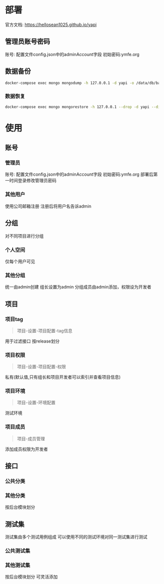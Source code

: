 # 部署
官方文档: https://hellosean1025.github.io/yapi
## 管理员账号密码
账号: 配置文件config.json中的adminAccount字段
初始密码:ymfe.org
## 数据备份
```bash
docker-compose exec mongo mongodump -h 127.0.0.1 -d yapi -o /data/db/backup_`date "+%Y-%m-%d-%H-%M-%S"`
```
### 数据恢复
```bash
docker-compose exec mongo mongorestore -h 127.0.0.1 --drop -d yapi --dir /data/db/backup_2019-09-04-15-42-48/yapi
```
# 使用
## 账号
### 管理员
账号: 配置文件config.json中的adminAccount字段
初始密码:ymfe.org
部署后第一时间登录修改管理员密码

### 其他用户
使用公司邮箱注册
注册后将用户名告诉admin

## 分组
对不同项目进行分组
### 个人空间
仅每个用户可见
### 其他分组
统一由admin创建
组长设置为admin
分组成员由admin添加，权限设为开发者

## 项目
### 项目tag
> 项目-设置-项目配置-tag信息

用于过滤接口
按release划分

### 项目权限
> 项目-设置-项目配置-权限

私有(默认值,只有组长和项目开发者可以索引并查看项目信息)

### 项目环境
> 项目-设置-环境配置

测试环境

### 项目成员
> 项目-成员管理

添加成员权限为开发者

## 接口
### 公共分类
### 其他分类
按后台模块划分

## 测试集
测试集由多个测试用例组成
可以使用不同的测试环境对同一测试集进行测试
### 公共测试集
### 其他测试集
按后台模块划分
可灵活添加